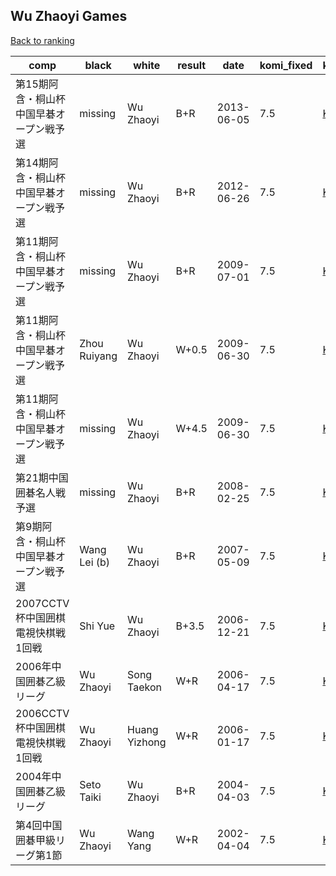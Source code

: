 ## Wu Zhaoyi Games

[Back to ranking](../../index.md)




| **comp** | **black** | **white** | **result** | **date** | **komi_fixed** | **kifu** | 
| --- | --- | --- | --- | --- | --- | --- |
| 第15期阿含・桐山杯中国早碁オープン戦予選 | missing | Wu Zhaoyi | B+R | 2013-06-05 | 7.5 | [Kifu](https://kifudepot.net/kifucontents.php?id=wGcAr6PnnIxuzhU7tzaFwQ%3D%3D) | 
| 第14期阿含・桐山杯中国早碁オープン戦予選 | missing | Wu Zhaoyi | B+R | 2012-06-26 | 7.5 | [Kifu](https://kifudepot.net/kifucontents.php?id=SJWxhpoEwljd7R3Xu0h6Pw%3D%3D) | 
| 第11期阿含・桐山杯中国早碁オープン戦予選 | missing | Wu Zhaoyi | B+R | 2009-07-01 | 7.5 | [Kifu](https://kifudepot.net/kifucontents.php?id=UIbURHM6O7rGpId3dxDBEA%3D%3D) | 
| 第11期阿含・桐山杯中国早碁オープン戦予選 | Zhou Ruiyang | Wu Zhaoyi | W+0.5 | 2009-06-30 | 7.5 | [Kifu](https://kifudepot.net/kifucontents.php?id=rxyG7Xl9SC6Fni4dDEwifQ%3D%3D) | 
| 第11期阿含・桐山杯中国早碁オープン戦予選 | missing | Wu Zhaoyi | W+4.5 | 2009-06-30 | 7.5 | [Kifu](https://kifudepot.net/kifucontents.php?id=rtfLwpT1g3eclrwH9ahEmA%3D%3D) | 
| 第21期中国囲碁名人戦予選 | missing | Wu Zhaoyi | B+R | 2008-02-25 | 7.5 | [Kifu](https://kifudepot.net/kifucontents.php?id=CQWWYm7FSVuT8BmODEEvcA%3D%3D) | 
| 第9期阿含・桐山杯中国早碁オープン戦予選 | Wang Lei (b) | Wu Zhaoyi | B+R | 2007-05-09 | 7.5 | [Kifu](https://kifudepot.net/kifucontents.php?id=p6MZPl2SAlWGSqF6OleivA%3D%3D) | 
| 2007CCTV杯中国囲棋電視快棋戦1回戦 | Shi Yue | Wu Zhaoyi | B+3.5 | 2006-12-21 | 7.5 | [Kifu](https://kifudepot.net/kifucontents.php?id=muLy15FnMdlraYS%2Ff18how%3D%3D) | 
| 2006年中国囲碁乙級リーグ | Wu Zhaoyi | Song Taekon | W+R | 2006-04-17 | 7.5 | [Kifu](https://kifudepot.net/kifucontents.php?id=60XmC6v39ID%2B3rjTySB2ig%3D%3D) | 
| 2006CCTV杯中国囲棋電視快棋戦1回戦 | Wu Zhaoyi | Huang Yizhong | W+R | 2006-01-17 | 7.5 | [Kifu](https://kifudepot.net/kifucontents.php?id=%2BeKvSpRicDWgXZi0oJBBdA%3D%3D) | 
| 2004年中国囲碁乙級リーグ | Seto Taiki | Wu Zhaoyi | B+R | 2004-04-03 | 7.5 | [Kifu](https://kifudepot.net/kifucontents.php?id=rpxYtDYOKWdG2QljJZ735A%3D%3D) | 
| 第4回中国囲碁甲級リーグ第1節 | Wu Zhaoyi | Wang Yang | W+R | 2002-04-04 | 7.5 | [Kifu](https://kifudepot.net/kifucontents.php?id=boQVjqAHg8K6zImypTf9ZQ%3D%3D) |




